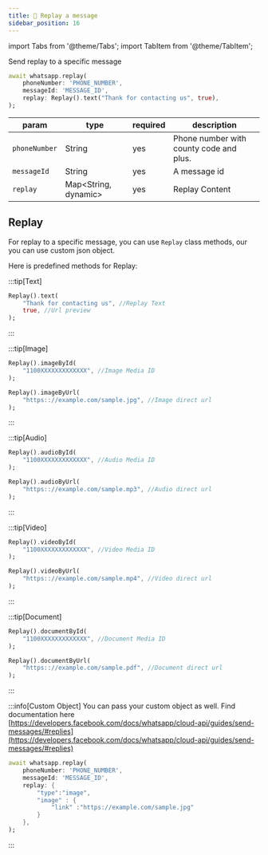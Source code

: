 ```yaml
---
title: 📢 Replay a message
sidebar_position: 16
---
```


import Tabs from '@theme/Tabs';
import TabItem from '@theme/TabItem';

Send replay to a specific message

```dart
await whatsapp.replay(
    phoneNumber: 'PHONE_NUMBER',
    messageId: 'MESSAGE_ID',
    replay: Replay().text("Thank for contacting us", true),
);
```

| param         | type                   | required | description                             |
| ------------- | ---------------------- | -------- | --------------------------------------- |
| `phoneNumber` | String                 | yes      | Phone number with county code and plus. |
| `messageId`   | String                 | yes      | A message id                            |
| `replay`      | Map\<String, dynamic\> | yes      | Replay Content                          |

## Replay

For replay to a specific message, you can use `Replay` class methods, our you can use custom json object.

Here is predefined methods for Replay:

:::tip[Text]
<Tabs>
<TabItem value="text" label="Send Text Replay" default>

```dart
Replay().text(
    "Thank for contacting us", //Replay Text
    true, //Url preview
);
```

  </TabItem>
</Tabs>
:::

:::tip[Image]
<Tabs>
<TabItem value="image_by_id" label="By Image Id" default>

```dart
Replay().imageById(
    "1100XXXXXXXXXXXXX", //Image Media ID
);
```

  </TabItem>
  <TabItem value="image_by_URL" label="By Image Url" default>

```dart
Replay().imageByUrl(
    "https:://example.com/sample.jpg", //Image direct url
);
```

  </TabItem>
</Tabs>
:::

:::tip[Audio]
<Tabs>
<TabItem value="Audio_by_id" label="By Audio Id" default>

```dart
Replay().audioById(
    "1100XXXXXXXXXXXXX", //Audio Media ID
);
```

  </TabItem>
  <TabItem value="Audio_by_URL" label="By Audio Url" default>

```dart
Replay().audioByUrl(
    "https:://example.com/sample.mp3", //Audio direct url
);
```

  </TabItem>
</Tabs>
:::

:::tip[Video]
<Tabs>
<TabItem value="Video_by_id" label="By Video Id" default>

```dart
Replay().videoById(
    "1100XXXXXXXXXXXXX", //Video Media ID
);
```

  </TabItem>
  <TabItem value="Video_by_URL" label="By Video Url" default>

```dart
Replay().videoByUrl(
    "https:://example.com/sample.mp4", //Video direct url
);
```

  </TabItem>
</Tabs>
:::

:::tip[Document]
<Tabs>
<TabItem value="Document_by_id" label="By Document Id" default>

```dart
Replay().documentById(
    "1100XXXXXXXXXXXXX", //Document Media ID
);
```

  </TabItem>
  <TabItem value="Document_by_URL" label="By Document Url" default>

```dart
Replay().documentByUrl(
    "https:://example.com/sample.pdf", //Document direct url
);
```

  </TabItem>
</Tabs>
:::

:::info[Custom Object]
You can pass your custom object as well.
Find documentation here [https://developers.facebook.com/docs/whatsapp/cloud-api/guides/send-messages/#replies](https://developers.facebook.com/docs/whatsapp/cloud-api/guides/send-messages/#replies)

```dart
await whatsapp.replay(
    phoneNumber: 'PHONE_NUMBER',
    messageId: 'MESSAGE_ID',
    replay: {
        "type":"image",
        "image" : {
            "link" :"https://example.com/sample.jpg"
        }
    },
);
```

:::
